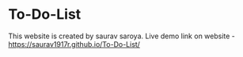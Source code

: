 # To-Do-List
 This website is created by saurav saroya.
Live demo link on website -
https://saurav1917r.github.io/To-Do-List/
